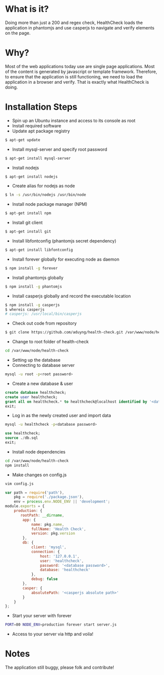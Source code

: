 # What is it?
Doing more than just a 200 and regex check, HealthCheck loads the application in phantomjs and use casperjs to navigate and verify elements on the page. 

# Why? 
Most of the web applications today use are single page applications. Most of the content is generated by javascript or template framework. Therefore, to ensure that the application is still functioning, we need to load the application in a browser and verify. That is exactly what HealthCheck is doing. 

# Installation Steps
* Spin up an Ubuntu instance and access to its console as root
* Install required software
 * Update apt package registry
```sh
$ apt-get update
```
 * Install mysql-server and specify root password
```sh
$ apt-get install mysql-server
```
 * Install nodejs
```sh
$ apt-get install nodejs
```
  * Create alias for nodejs as node
```sh
$ ln -s /usr/bin/nodejs /usr/bin/node
```
 * Install node package manager (NPM)
```sh
$ apt-get install npm
```
 * Install git client
```sh
$ apt-get install git
```
 * Install libfontconfig (phantomjs secret dependency)
```sh
$ apt-get install libfontconfig
```
 * Install forever globally for executing node as daemon
```sh
$ npm install -g forever
```
 * Install phantomjs globally
```sh
$ npm install -g phantomjs
```
 * Install casperjs globally and record the executable location
```sh
$ npm install -g casperjs
$ whereis casperjs
# casperjs: /usr/local/bin/casperjs
```
* Check out code from repository
```sh
$ git clone https://github.com/aduyng/health-check.git /var/www/node/health-check
```
* Change to root folder of health-check
```sh
cd /var/www/node/health-check
```
* Setting up the database
 * Connecting to database server
```sh
mysql -u root -p<root password>
```
 * Create a new database & user
```sql
create database healthcheck;
create user healthcheck;
grant all on healthcheck.* to healthcheck@localhost identified by '<database password>';
exit;
```
 * Log in as the newly created user and import data
```sh
mysql -u healthcheck -p<database password>
```
```sql
use healthcheck;
source ./db.sql
exit;
```
* Install node dependencies
```sh
cd /var/www/node/health-check
npm install
```
* Make changes on config.js
```sh
vim config.js
```
```javascript 
var path = require('path'),
    pkg = require('./package.json'),
    env = process.env.NODE_ENV || 'development';
module.exports = {
    production: {
       rootPath: __dirname,
        app: {
            name: pkg.name,
            fullName: 'Health Check',
            version: pkg.version
        },
        db: {
            client: 'mysql',
            connection: {
                host: '127.0.0.1',
                user: 'healthcheck',
                password: '<database password>',
                database: 'healthcheck'
            },
            debug: false
        },
        casper: {
            absolutePath: '<casperjs absolute path>'
        }
    }
};
```
* Start your server with forever
```sh
PORT=80 NODE_ENV=production forever start server.js
```
* Access to your server via http and voila!

# Notes
The application still buggy, please folk and contribute!
